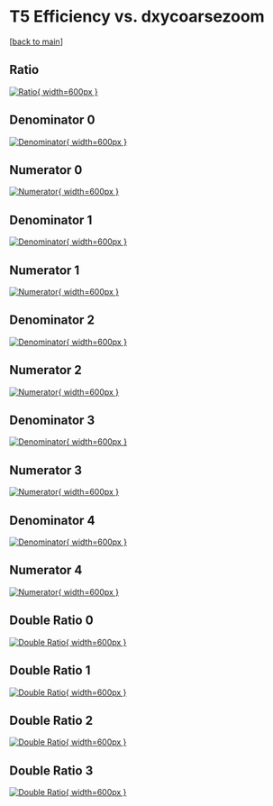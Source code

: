 # T5 Efficiency vs. dxycoarsezoom

[[back to main](./)]



## Ratio

[![Ratio](../mtv/var/T5_vtr_321_-1_eff_dxycoarsezoom.png){ width=600px }](../mtv/var/T5_vtr_321_-1_eff_dxycoarsezoom.pdf)

## Denominator 0

[![Denominator](../mtv/den/T5_vtr_321_-1_eff_dxycoarsezoom_den0.png){ width=600px }](../mtv/den/T5_vtr_321_-1_eff_dxycoarsezoom_den0.pdf)

## Numerator 0

[![Numerator](../mtv/num/T5_vtr_321_-1_eff_dxycoarsezoom_num0.png){ width=600px }](../mtv/num/T5_vtr_321_-1_eff_dxycoarsezoom_num0.pdf)

## Denominator 1

[![Denominator](../mtv/den/T5_vtr_321_-1_eff_dxycoarsezoom_den1.png){ width=600px }](../mtv/den/T5_vtr_321_-1_eff_dxycoarsezoom_den1.pdf)

## Numerator 1

[![Numerator](../mtv/num/T5_vtr_321_-1_eff_dxycoarsezoom_num1.png){ width=600px }](../mtv/num/T5_vtr_321_-1_eff_dxycoarsezoom_num1.pdf)

## Denominator 2

[![Denominator](../mtv/den/T5_vtr_321_-1_eff_dxycoarsezoom_den2.png){ width=600px }](../mtv/den/T5_vtr_321_-1_eff_dxycoarsezoom_den2.pdf)

## Numerator 2

[![Numerator](../mtv/num/T5_vtr_321_-1_eff_dxycoarsezoom_num2.png){ width=600px }](../mtv/num/T5_vtr_321_-1_eff_dxycoarsezoom_num2.pdf)

## Denominator 3

[![Denominator](../mtv/den/T5_vtr_321_-1_eff_dxycoarsezoom_den3.png){ width=600px }](../mtv/den/T5_vtr_321_-1_eff_dxycoarsezoom_den3.pdf)

## Numerator 3

[![Numerator](../mtv/num/T5_vtr_321_-1_eff_dxycoarsezoom_num3.png){ width=600px }](../mtv/num/T5_vtr_321_-1_eff_dxycoarsezoom_num3.pdf)

## Denominator 4

[![Denominator](../mtv/den/T5_vtr_321_-1_eff_dxycoarsezoom_den4.png){ width=600px }](../mtv/den/T5_vtr_321_-1_eff_dxycoarsezoom_den4.pdf)

## Numerator 4

[![Numerator](../mtv/num/T5_vtr_321_-1_eff_dxycoarsezoom_num4.png){ width=600px }](../mtv/num/T5_vtr_321_-1_eff_dxycoarsezoom_num4.pdf)

## Double Ratio 0

[![Double Ratio](../mtv/ratio/T5_vtr_321_-1_eff_dxycoarsezoom_ratio0.png){ width=600px }](../mtv/ratio/T5_vtr_321_-1_eff_dxycoarsezoom_ratio0.pdf)

## Double Ratio 1

[![Double Ratio](../mtv/ratio/T5_vtr_321_-1_eff_dxycoarsezoom_ratio1.png){ width=600px }](../mtv/ratio/T5_vtr_321_-1_eff_dxycoarsezoom_ratio1.pdf)

## Double Ratio 2

[![Double Ratio](../mtv/ratio/T5_vtr_321_-1_eff_dxycoarsezoom_ratio2.png){ width=600px }](../mtv/ratio/T5_vtr_321_-1_eff_dxycoarsezoom_ratio2.pdf)

## Double Ratio 3

[![Double Ratio](../mtv/ratio/T5_vtr_321_-1_eff_dxycoarsezoom_ratio3.png){ width=600px }](../mtv/ratio/T5_vtr_321_-1_eff_dxycoarsezoom_ratio3.pdf)

